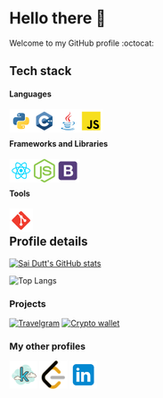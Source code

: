 # Hello there 👋

Welcome to my GitHub profile :octocat:

## Tech stack

#### Languages
<img src="./assets/tech-stack/python.svg" align="left" alt="git" height='42px'/> 
<img src="./assets/tech-stack/c++.svg" align="left" alt="git" height='42px'/> 
<img src="./assets/tech-stack/java.svg" align="left" alt="git" height='42px'/> 
<img src="./assets/tech-stack/javascript.svg" align="left" alt="git" height='42px'/>  

<br />
<br />

#### Frameworks and Libraries
<img src="./assets/tech-stack/react.svg" align="left" alt="git" height='42px'/> 
<img src="./assets/tech-stack/nodejs.svg" align="left" alt="git" height='42px'/> 
<img src="./assets/tech-stack/bootstrap.svg" align="left" alt="git" height='42px'/> 

<br />
<br />

#### Tools
<img src="./assets/tech-stack/git-scm.svg" align="left" alt="git" height='42px'/> 

<br/>

## Profile details
[![Sai Dutt's GitHub stats](https://github-readme-stats.vercel.app/api?username=detective-sokka&theme=codeSTACKr)](https://github.com/detective-sokka/github-readme-stats)

![Top Langs](https://github-readme-stats.vercel.app/api/top-langs/?username=detective-sokka&layout=compact)

### Projects

[![Travelgram](https://github-readme-stats.vercel.app/api/pin/?username=detective-sokka&repo=Travelgram)](https://github.com/detective-sokka/Travelgram.git)
[![Crypto wallet](https://github-readme-stats.vercel.app/api/pin/?username=detective-sokka&repo=CryptoWallet)](https://github.com/detective-sokka/CryptoWallet.git)

### My other profiles

<div>
<a href="https://www.kaggle.com/strawhatsai"><img src="./assets/tech-stack/kaggle.png" width=50/></a>
<a href="https://leetcode.com/strawhatsai/"><img src="./assets/tech-stack/leetcode.svg" width=50/></a>
<a href="https://www.linkedin.com/in/dutt-sai/"><img src="./assets/tech-stack/linkedin.svg" width=50/></a>
</div>